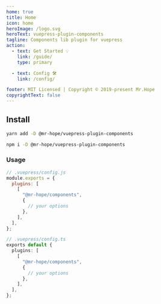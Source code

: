 ```yaml
---
home: true
title: Home
icon: home
heroImage: /logo.svg
heroText: vuepress-plugin-components
tagline: Components lib plugin for vuepress
action:
  - text: Get Started 💡
    link: /guide/
    type: primary

  - text: Config 🛠
    link: /config/

footer: MIT Licensed | Copyright © 2019-present Mr.Hope
copyrightText: false
---
```


## Install

<CodeGroup>
<CodeGroupItem title="yarn">

```bash
yarn add -D @mr-hope/vuepress-plugin-components
```

</CodeGroupItem>

<CodeGroupItem title="npm">

```bash
npm i -D @mr-hope/vuepress-plugin-components
```

</CodeGroupItem>
</CodeGroup>

### Usage

<CodeGroup>
<CodeGroupItem title="js">

```js
// .vuepress/config.js
module.exports = {
  plugins: [
    [
      "@mr-hope/components",
      {
        // your options
      },
    ],
  ],
};
```

</CodeGroupItem>

<CodeGroupItem title="ts">

```ts
// .vuepress/config.ts
exports default {
  plugins: [
    [
      "@mr-hope/components",
      {
        // your options
      },
    ],
  ],
};
```

</CodeGroupItem>
</CodeGroup>
